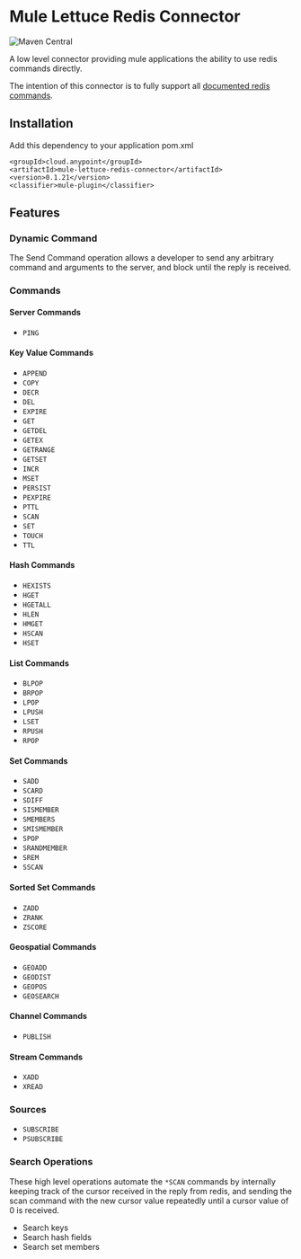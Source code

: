 # Mule Lettuce Redis Connector
![Maven Central](https://img.shields.io/maven-central/v/cloud.anypoint/mule-lettuce-redis-connector)

A low level connector providing mule applications the ability to use redis commands directly.

The intention of this connector is to fully support all [documented redis commands](https://redis.io/commands).

## Installation

Add this dependency to your application pom.xml

```
<groupId>cloud.anypoint</groupId>
<artifactId>mule-lettuce-redis-connector</artifactId>
<version>0.1.21</version>
<classifier>mule-plugin</classifier>
```

## Features

### Dynamic Command

The Send Command operation allows a developer to send any arbitrary command and arguments to the server, and block until the reply is received.

### Commands

#### Server Commands
* `PING`

#### Key Value Commands
* `APPEND`
* `COPY`
* `DECR`
* `DEL`
* `EXPIRE`
* `GET`
* `GETDEL`
* `GETEX`
* `GETRANGE`
* `GETSET`
* `INCR`
* `MSET`
* `PERSIST`
* `PEXPIRE`
* `PTTL`
* `SCAN`
* `SET`
* `TOUCH`
* `TTL`

#### Hash Commands
* `HEXISTS`
* `HGET`
* `HGETALL`
* `HLEN`
* `HMGET`
* `HSCAN`
* `HSET`

#### List Commands
* `BLPOP`
* `BRPOP`
* `LPOP`
* `LPUSH`
* `LSET`
* `RPUSH`
* `RPOP`

#### Set Commands
* `SADD`
* `SCARD`
* `SDIFF`
* `SISMEMBER`
* `SMEMBERS`
* `SMISMEMBER`
* `SPOP`
* `SRANDMEMBER`
* `SREM`
* `SSCAN`

#### Sorted Set Commands
* `ZADD`
* `ZRANK`
* `ZSCORE`

#### Geospatial Commands
* `GEOADD`
* `GEODIST`
* `GEOPOS`
* `GEOSEARCH`

#### Channel Commands
* `PUBLISH`

#### Stream Commands
* `XADD`
* `XREAD`

### Sources
* `SUBSCRIBE`
* `PSUBSCRIBE`

### Search Operations

These high level operations automate the `*SCAN` commands by internally keeping track of the cursor
received in the reply from redis, and sending the scan command with the new cursor value repeatedly
until a cursor value of 0 is received.

* Search keys
* Search hash fields
* Search set members
